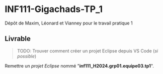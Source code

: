 # INF111-Gigachads-TP_1
Dépôt de Maxim, Léonard et Vianney pour le travail pratique 1

## Livrable

> TODO: Trouver comment créer un projet Eclipse depuis VS Code (*si possible*)

Remettre un *projet Eclipse* nommé "**inf111_H2024.grp01.equipe03.tp1**".
